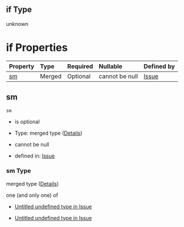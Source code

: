 ## if Type

unknown

# if Properties

| Property  | Type   | Required | Nullable       | Defined by                                                                                                                                          |
| :-------- | :----- | :------- | :------------- | :-------------------------------------------------------------------------------------------------------------------------------------------------- |
| [sm](#sm) | Merged | Optional | cannot be null | [Issue](issue-allof-2-if-properties-sm.md "https://impresso.github.io/impresso-schemas/json/canonical/issue.schema.json#/allOf/2/if/properties/sm") |

## sm



`sm`

*   is optional

*   Type: merged type ([Details](issue-allof-2-if-properties-sm.md))

*   cannot be null

*   defined in: [Issue](issue-allof-2-if-properties-sm.md "https://impresso.github.io/impresso-schemas/json/canonical/issue.schema.json#/allOf/2/if/properties/sm")

### sm Type

merged type ([Details](issue-allof-2-if-properties-sm.md))

one (and only one) of

*   [Untitled undefined type in Issue](issue-allof-2-if-properties-sm-oneof-0.md "check type definition")

*   [Untitled undefined type in Issue](issue-allof-2-if-properties-sm-oneof-1.md "check type definition")
